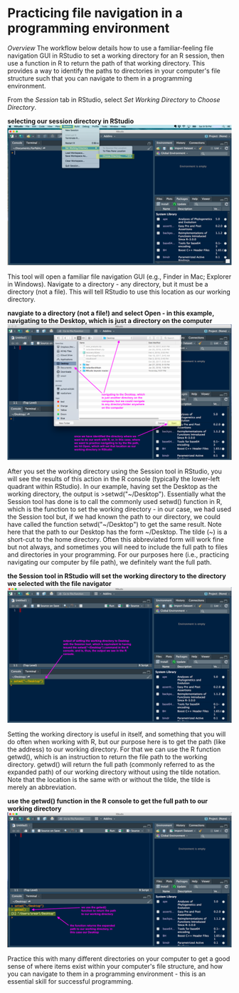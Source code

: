 # Practicing file navigation in a programming environment

*Overview* The workflow below details how to use a familiar-feeling file navigation GUI in RStudio to set a working directory for an R session, then use a function in R to return the path of that working directory. This provides a way to identify the paths to directories in your computer's file structure such that you can navigate to them in a programming environment.

From the *Session* tab in RStudio, select *Set Working Directory* to *Choose Directory*. 

**selecting our session directory in RStudio**
![choose-working-directory](figures/choose-working-directory.png)

This tool will open a familiar file navigation GUI (e.g., Finder in Mac; Explorer in Windows). Navigate to a directory - any directory, but it must be a directory (not a file). This will tell RStudio to use this location as our working directory.

**navgiate to a directory (not a file!) and select Open - in this example, navigating to the Desktop, which is just a directory on the computer**
![navigate-to-directory](figures/navigate-to-directory.png)

After you set the working directory using the Session tool in RStudio, you will see the results of this action in the R console (typically the lower-left quadrant within RStudio). In our example, having set the Desktop as the working directory, the output is \>setwd("\~/Desktop"). Essentially what the Session tool has done is to call the commonly used setwd() function in R, which is the function to set the working directory - in our case, we had used the Session tool but, if we had known the path to our directory, we could have called the function setwd("\~/Desktop") to get the same result. Note here that the path to our Desktop has the form \~/Desktop. The tilde (\~) is a short-cut to the home directory. Often this abbreviated form will work fine but not always, and sometimes you will need to include the full path to files and directories in your programming. For our purposes here (i.e., practicing navigating our computer by file path), we definitely want the full path.

**the Session tool in RStudio will set the working directory to the directory we selected with the file navigator**
![path-is-set](figures/path-is-set.png)

Setting the working directory is useful in itself, and something that you will do often when working with R, but our purpose here is to get the path (like the address) to our working directory. For that we can use the R function getwd(), which is an instruction to return the file path to the working directory. getwd() will return the full path (commonly referred to as the expanded path) of our working directory without using the tilde notation. Note that the location is the same with or without the tilde, the tilde is merely an abbreviation.

**use the getwd() function in the R console to get the full path to our working directory**
![get-working_dir](figures/get-working_dir.png)

Practice this with many different directories on your computer to get a good sense of where items exist within your computer's file structure, and how you can navigate to them in a programming environment - this is an essential skill for successful programming.
